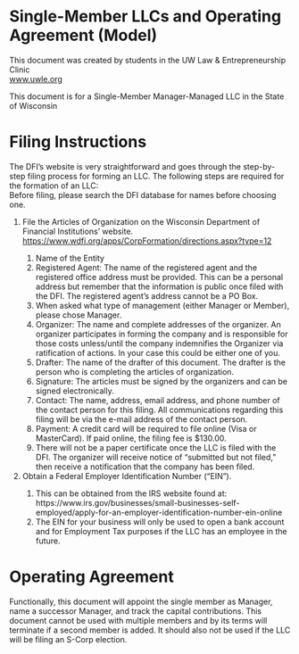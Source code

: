 # Single-Member LLCs and Operating Agreement (Model)
<p>
This document was created by students in the UW Law & Entrepreneurship Clinic</br>
<a href="https://www.uwle.org/">www.uwle.org</a></p>
<p>This document is for a Single-Member Manager-Managed LLC in the State of Wisconsin</p>
<h1>Filing Instructions</h1>
<p>The DFI’s website is very straightforward and goes through the step-by-step filing process for
forming an LLC. The following steps are required for the formation of an LLC:</br>
Before filing, please search the DFI database for names before choosing one.</br>
<ol>
<li>File the Articles of Organization on the Wisconsin Department of Financial Institutions’
website. <a href="https://www.wdfi.org/apps/CorpFormation/directions.aspx?type=12" target="_new">https://www.wdfi.org/apps/CorpFormation/directions.aspx?type=12</a></li>
<ol>
<li>Name of the Entity</li>
<li>Registered Agent: The name of the registered agent and the registered office address must be provided. This can be a personal address but remember that the information is public once filed with the DFI. The registered agent’s address cannot be a PO Box.</li>
<li>When asked what type of management (either Manager or Member), please chose Manager.</li>
<li>Organizer: The name and complete addresses of the organizer. An organizer participates in forming the company and is responsible for those costs unless/until the company indemnifies the Organizer via ratification of actions. In your case this could be either one of you.</li>
<li>Drafter: The name of the drafter of this document. The drafter is the person who is completing the articles of organization.</li>
<li>Signature: The articles must be signed by the organizers and can be signed electronically.</li>
<li>Contact: The name, address, email address, and phone number of the contact person for this filing. All communications regarding this filing will be via the e-mail address of the contact person.</li>
<li>Payment: A credit card will be required to file online (Visa or MasterCard). If paid online, the filing fee is $130.00.</li>
<li>There will not be a paper certificate once the LLC is filed with the DFI. The organizer will receive notice of “submitted but not filed,” then receive a notification that the company has been filed.</li>
</ol>
<li>Obtain a Federal Employer Identification Number (“EIN”).</li>
<ol>
<li>This can be obtained from the IRS website found at: https://www.irs.gov/businesses/small-businesses-self-employed/apply-for-an-employer-identification-number-ein-online</li>
<li>The EIN for your business will only be used to open a bank account and for Employment Tax purposes if the LLC has an employee in the future.</li>
</ol></ol>
</p>
<h1>Operating Agreement</h1>
<p>Functionally, this document will appoint the single member as Manager, name a successor Manager, and track the capital contributions. This document cannot be used with multiple members and by its terms will terminate if a second member is added. It should also not be used if the LLC will be filing an S-Corp election.</p>
